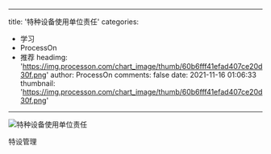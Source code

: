 
---
title: '特种设备使用单位责任'
categories: 
 - 学习
 - ProcessOn
 - 推荐
headimg: 'https://img.processon.com/chart_image/thumb/60b6fff41efad407ce20d30f.png'
author: ProcessOn
comments: false
date: 2021-11-16 01:06:33
thumbnail: 'https://img.processon.com/chart_image/thumb/60b6fff41efad407ce20d30f.png'
---

<div>   
<img class="thumb" alt="特种设备使用单位责任" src="https://img.processon.com/chart_image/thumb/60b6fff41efad407ce20d30f.png" referrerpolicy="no-referrer">
<p>特设管理</p>  
</div>
            